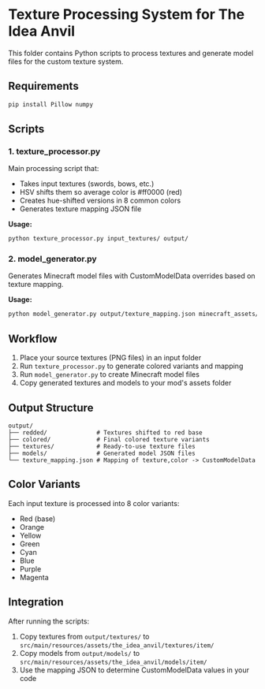 # Texture Processing System for The Idea Anvil

This folder contains Python scripts to process textures and generate model files for the custom texture system.

## Requirements

```bash
pip install Pillow numpy
```

## Scripts

### 1. texture_processor.py
Main processing script that:
- Takes input textures (swords, bows, etc.)
- HSV shifts them so average color is #ff0000 (red)
- Creates hue-shifted versions in 8 common colors
- Generates texture mapping JSON file

**Usage:**
```bash
python texture_processor.py input_textures/ output/
```

### 2. model_generator.py
Generates Minecraft model files with CustomModelData overrides based on texture mapping.

**Usage:**
```bash
python model_generator.py output/texture_mapping.json minecraft_assets/
```

## Workflow

1. Place your source textures (PNG files) in an input folder
2. Run `texture_processor.py` to generate colored variants and mapping
3. Run `model_generator.py` to create Minecraft model files
4. Copy generated textures and models to your mod's assets folder

## Output Structure

```
output/
├── redded/              # Textures shifted to red base
├── colored/             # Final colored texture variants  
├── textures/            # Ready-to-use texture files
├── models/              # Generated model JSON files
└── texture_mapping.json # Mapping of texture,color -> CustomModelData
```

## Color Variants

Each input texture is processed into 8 color variants:
- Red (base)
- Orange  
- Yellow
- Green
- Cyan
- Blue
- Purple
- Magenta

## Integration

After running the scripts:
1. Copy textures from `output/textures/` to `src/main/resources/assets/the_idea_anvil/textures/item/`
2. Copy models from `output/models/` to `src/main/resources/assets/the_idea_anvil/models/item/`
3. Use the mapping JSON to determine CustomModelData values in your code
